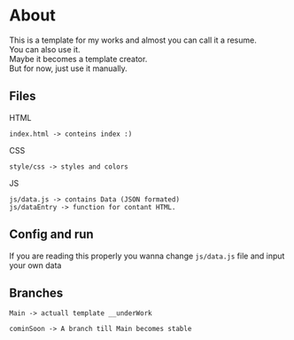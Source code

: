 # About
This is a template for my works and almost you can call it a resume.
<br>
You can also use it. <br>
Maybe it becomes a template creator. <br>
But for now, just use it manually.
## Files
HTML
```
index.html -> conteins index :)
```
CSS
```
style/css -> styles and colors
```
JS
```
js/data.js -> contains Data (JSON formated)
js/dataEntry -> function for contant HTML.
```
## Config and run
If you are reading this properly you wanna change ```js/data.js``` file and input your own data

## Branches
```
Main -> actuall template __underWork
```
```
cominSoon -> A branch till Main becomes stable
```




